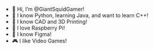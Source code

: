 - 🦑 Hi, I’m @GiantSquidGamer!
- 🌱 I know Python, learning Java, and want to learn C++!
- 🤖 I know CAD and 3D Printing!
- 🥧 I love Raspberry Pi!
- 📱 I know Figma!
- 🎮 I like Video Games!

<!---
GiantSquidGamer/GiantSquidGamer is a ✨ special ✨ repository because its `README.md` (this file) appears on your GitHub profile.
You can click the Preview link to take a look at your changes.
--->
